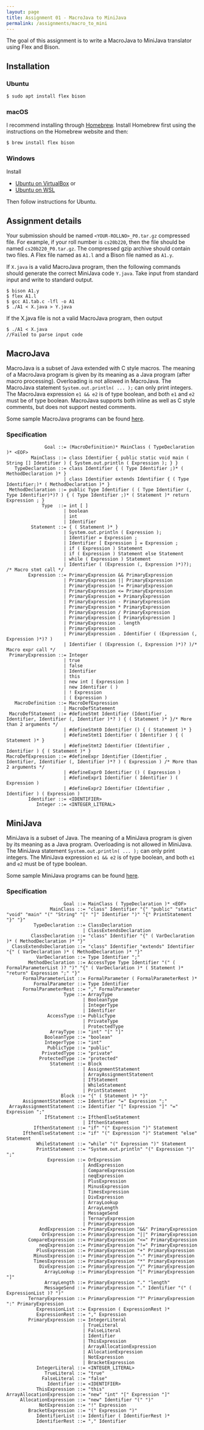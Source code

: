 ```yaml
---
layout: page
title: Assignment 01 - MacroJava to MiniJava
permalink: /assignments/macro_to_mini
---
```


The goal of this assignment is to write a MacroJava to MiniJava translator using
Flex and Bison. 

## Installation

### Ubuntu

```bash
$ sudo apt install flex bison
```

### macOS

I recommend installing through [Homebrew](https://brew.sh/). Install Homebrew
first using the instructions on the Homebrew website and then:


```bash
$ brew install flex bison
```

### Windows

Install 

* [Ubuntu on VirtualBox](https://ubuntu.com/tutorials/how-to-run-ubuntu-desktop-on-a-virtual-machine-using-virtualbox#1-overview) or
* [Ubuntu on WSL](https://ubuntu.com/wsl)

Then follow instructions for Ubuntu.

## Assignment details

Your submission should be named `<YOUR-ROLLNO>_P0.tar.gz` compressed file. For
example, if your roll number is `cs20b220`, then the file should be named
`cs20b220_P0.tar.gz`. The compressed gzip archive should contain two files. A
Flex file named as `A1.l` and a Bison file named as `A1.y`.

If `X.java` is a valid MacroJava program, then the following commands should
generate the correct MiniJava code `Y.java`. Take input from standard input and
write to standard output.

```
$ bison A1.y
$ flex A1.l
$ gcc A1.tab.c -lfl -o A1
$ ./A1 < X.java > Y.java
```

If the X.java file is not a valid MacroJava program, then output 

```
$ ./A1 < X.java
//Failed to parse input code
```

## MacroJava 

MacroJava is a subset of Java extended with C style macros. The meaning of a
MacroJava program is given by its meaning as a Java program (after macro
processing). Overloading is not allowed in MacroJava. The MacroJava statement
`System.out.println( ... );` can only print integers. The MacroJava expression
`e1 && e2` is of type boolean, and both `e1` and `e2` must be of type boolean.
MacroJava supports both inline as well as C style comments, but does not support
nested comments.

Some sample MacroJava programs can be found [here](https://github.com/kayceesrk/cs3300_m22/tree/main/assignments/01_macro_to_mini/macro_java_examples).

### Specification

```
              Goal ::= (MacroDefinition)* MainClass ( TypeDeclaration )* <EOF>
         MainClass ::= class Identifier { public static void main ( String [] Identifier ) { System.out.println ( Expression ); } }
   TypeDeclaration ::= class Identifier { ( Type Identifier ;)* ( MethodDeclaration )* }
                     | class Identifier extends Identifier { ( Type Identifier;)* ( MethodDeclaration )* }
 MethodDeclaration ::= public Type Identifier ( ( Type Identifier (, Type Identifier)*)? ) { ( Type Identifier ;)* ( Statement )* return Expression ; }
             Type  ::= int [ ]
                     | boolean
                     | int
                     | Identifier
         Statement ::= { ( Statement )* }
                     | System.out.println ( Expression );
                     | Identifier = Expression ;
                     | Identifier [ Expression ] = Expression ;
                     | if ( Expression ) Statement
                     | if ( Expression ) Statement else Statement
                     | while ( Expression ) Statement
                     | Identifier ( (Expression (, Expression )*)?); /* Macro stmt call */
        Expression ::= PrimaryExpression && PrimaryExpression
                     | PrimaryExpression || PrimaryExpression
                     | PrimaryExpression != PrimaryExpression
                     | PrimaryExpression <= PrimaryExpression
                     | PrimaryExpression + PrimaryExpression
                     | PrimaryExpression - PrimaryExpression
                     | PrimaryExpression * PrimaryExpression
                     | PrimaryExpression / PrimaryExpression
                     | PrimaryExpression [ PrimaryExpression ]
                     | PrimaryExpression . length
                     | PrimaryExpression
                     | PrimaryExpression . Identifier ( (Expression (, Expression )*)? )
                     | Identifier ( (Expression (, Expression )*)? )/* Macro expr call */
 PrimaryExpression ::= Integer
                     | true
                     | false
                     | Identifier
                     | this
                     | new int [ Expression ]
                     | new Identifier ( )
                     | ! Expression
                     | ( Expression )
   MacroDefinition ::= MacroDefExpression
                     | MacroDefStatement
 MacroDefStatement ::= #defineStmt Identifier (Identifier , Identifier, Identifier (, Identifier )*? ) { ( Statement )* }/* More than 2 arguments */
                     | #defineStmt0 Identifier () { ( Statement )* }
                     | #defineStmt1 Identifier ( Identifier ) { ( Statement )* }
                     | #defineStmt2 Identifier (Identifier , Identifier ) { ( Statement )* }
MacroDefExpression ::= #defineExpr Identifier (Identifier , Identifier, Identifier (, Identifier )*? ) ( Expression ) /* More than 2 arguments */
                     | #defineExpr0 Identifier () ( Expression )
                     | #defineExpr1 Identifier ( Identifier ) ( Expression )
                     | #defineExpr2 Identifier (Identifier , Identifier ) ( Expression )
        Identifier ::= <IDENTIFIER>
           Integer ::= <INTEGER_LITERAL>
```

## MiniJava

MiniJava is a subset of Java. The meaning of a MiniJava program is given by its
meaning as a Java program. Overloading is not allowed in MiniJava. The MiniJava
statement `System.out.println( ... );` can only print integers. The MiniJava
expression `e1 && e2` is of type boolean, and both `e1` and `e2` must be of type
boolean.

Some sample MiniJava programs can be found [here](https://github.com/kayceesrk/cs3300_m22/tree/main/assignments/01_macro_to_mini/mini_java_examples).

### Specification

```
                     Goal ::= MainClass ( TypeDeclaration )* <EOF>
                MainClass ::= "class" Identifier "{" "public" "static" "void" "main" "(" "String" "[" "]" Identifier ")" "{" PrintStatement "}" "}"
          TypeDeclaration ::= ClassDeclaration
                            | ClassExtendsDeclaration
         ClassDeclaration ::= "class" Identifier "{" ( VarDeclaration )* ( MethodDeclaration )* "}"
  ClassExtendsDeclaration ::= "class" Identifier "extends" Identifier "{" ( VarDeclaration )* ( MethodDeclaration )* "}"
           VarDeclaration ::= Type Identifier ";"
        MethodDeclaration ::= AccessType Type Identifier "(" ( FormalParameterList )? ")" "{" ( VarDeclaration )* ( Statement )* "return" Expression ";" "}"
      FormalParameterList ::= FormalParameter ( FormalParameterRest )*
          FormalParameter ::= Type Identifier
      FormalParameterRest ::= "," FormalParameter
                     Type ::= ArrayType
                            | BooleanType
                            | IntegerType
                            | Identifier
               AccessType ::= PublicType
                            | PrivateType
                            | ProtectedType
                ArrayType ::= "int" "[" "]"
              BooleanType ::= "boolean"
              IntegerType ::= "int"
               PublicType ::= "public"
             PrivatedType ::= "private"
            ProtectedType ::= "protected"
                Statement ::= Block
                            | AssignmentStatement
                            | ArrayAssignmentStatement
                            | IfStatement
                            | WhileStatement
                            | PrintStatement
                    Block ::= "{" ( Statement )* "}"
      AssignmentStatement ::= Identifier "=" Expression ";"
 ArrayAssignmentStatement ::= Identifier "[" Expression "]" "=" Expression ";"
              IfStatement ::= IfthenElseStatement
                            | IfthenStatement
          IfthenStatement ::= "if" "(" Expression ")" Statement
      IfthenElseStatement ::= "if" "(" Expression ")" Statement "else" Statement
           WhileStatement ::= "while" "(" Expression ")" Statement
           PrintStatement ::= "System.out.println" "(" Expression ")" ";"
               Expression ::= OrExpression
                            | AndExpression
                            | CompareExpression
                            | neqExpression
                            | PlusExpression
                            | MinusExpression
                            | TimesExpression
                            | DivExpression
                            | ArrayLookup
                            | ArrayLength
                            | MessageSend
                            | TernaryExpression
                            | PrimaryExpression
            AndExpression ::= PrimaryExpression "&&" PrimaryExpression
             OrExpression ::= PrimaryExpression "||" PrimaryExpression
        CompareExpression ::= PrimaryExpression "<=" PrimaryExpression
            neqExpression ::= PrimaryExpression "!=" PrimaryExpression
           PlusExpression ::= PrimaryExpression "+" PrimaryExpression
          MinusExpression ::= PrimaryExpression "-" PrimaryExpression
          TimesExpression ::= PrimaryExpression "*" PrimaryExpression
            DivExpression ::= PrimaryExpression "/" PrimaryExpression
              ArrayLookup ::= PrimaryExpression "[" PrimaryExpression "]"
              ArrayLength ::= PrimaryExpression "." "length"
              MessageSend ::= PrimaryExpression "." Identifier "(" ( ExpressionList )? ")"
        TernaryExpression ::= PrimaryExpression "?" PrimaryExpression ":" PrimaryExpression
           ExpressionList ::= Expression ( ExpressionRest )*
           ExpressionRest ::= "," Expression
        PrimaryExpression ::= IntegerLiteral
                            | TrueLiteral
                            | FalseLiteral
                            | Identifier
                            | ThisExpression
                            | ArrayAllocationExpression
                            | AllocationExpression
                            | NotExpression
                            | BracketExpression
           IntegerLiteral ::= <INTEGER_LITERAL>
              TrueLiteral ::= "true"
             FalseLiteral ::= "false"
               Identifier ::= <IDENTIFIER>
           ThisExpression ::= "this"
ArrayAllocationExpression ::= "new" "int" "[" Expression "]"
     AllocationExpression ::= "new" Identifier "(" ")"
            NotExpression ::= "!" Expression
        BracketExpression ::= "(" Expression ")"
           IdentifierList ::= Identifier ( IdentifierRest )*
           IdentifierRest ::= "," Identifier
```
